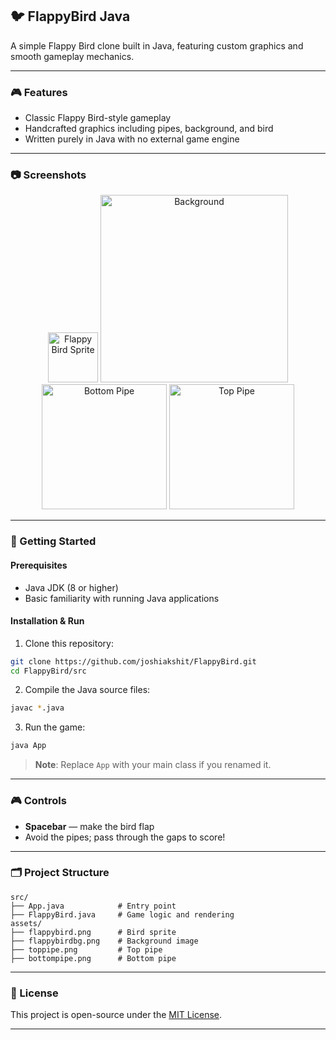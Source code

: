## 🐦 FlappyBird Java

A simple Flappy Bird clone built in Java, featuring custom graphics and smooth gameplay mechanics.

---

### 🎮 Features

* Classic Flappy Bird-style gameplay
* Handcrafted graphics including pipes, background, and bird
* Written purely in Java with no external game engine

---

### 📷 Screenshots

<p align="center">
  <img src="flappybird.png" alt="Flappy Bird Sprite" width="80"/>
  <img src="flappybirdbg.png" alt="Background" width="300"/>
  <br>
  <img src="bottompipe.png" alt="Bottom Pipe" height="200"/>
  <img src="toppipe.png" alt="Top Pipe" height="200"/>
</p>

---

### 🚀 Getting Started

#### Prerequisites

* Java JDK (8 or higher)
* Basic familiarity with running Java applications

#### Installation & Run

1. Clone this repository:

```bash
git clone https://github.com/joshiakshit/FlappyBird.git
cd FlappyBird/src
```

2. Compile the Java source files:

```bash
javac *.java
```

3. Run the game:

```bash
java App
```

> **Note**: Replace `App` with your main class if you renamed it.

---

### 🎮 Controls

* **Spacebar** — make the bird flap
* Avoid the pipes; pass through the gaps to score!

---

### 🗂 Project Structure

```
src/
├── App.java            # Entry point
├── FlappyBird.java     # Game logic and rendering
assets/
├── flappybird.png      # Bird sprite
├── flappybirdbg.png    # Background image
├── toppipe.png         # Top pipe
├── bottompipe.png      # Bottom pipe
```

---

### 📜 License

This project is open-source under the [MIT License](LICENSE).

---
